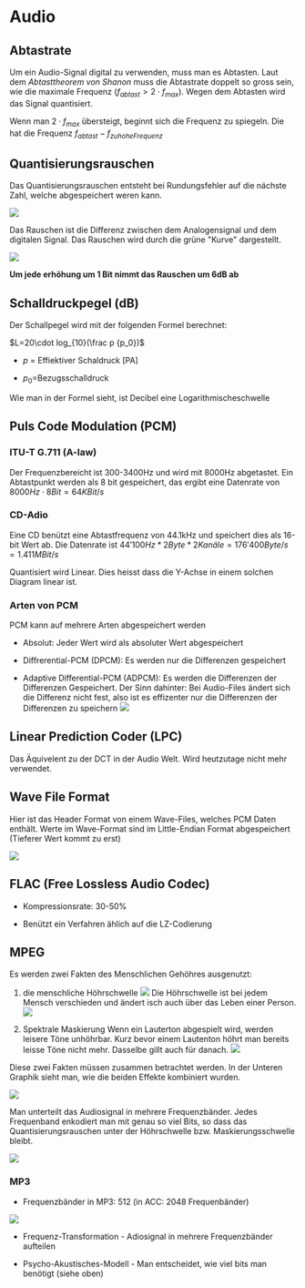 # Audio

## Abtastrate

Um  ein Audio-Signal digital zu verwenden, muss man es Abtasten. Laut dem *Abtasttheorem von Shanon* muss die Abtastrate doppelt so gross sein, wie die maximale Frequenz ($f_{abtast} > 2\cdot f_{max}$). Wegen dem Abtasten wird das Signal quantisiert. 

Wenn man $2\cdot f_{max}$ übersteigt, beginnt sich die Frequenz zu spiegeln. Die hat die Frequenz $f_{abtast}-f_{zu hohe Frequenz}$

## Quantisierungsrauschen

Das Quantisierungsrauschen entsteht bei Rundungsfehler auf die nächste Zahl, welche abgespeichert weren kann.

![](/home/sebi/Documents/zhaw/HS21/res/2021-11-15-10-27-40-image.png)

Das Rauschen ist die Differenz zwischen dem Analogensignal und dem digitalen Signal. Das Rauschen wird durch die grüne "Kurve" dargestellt.

![](/home/sebi/Documents/zhaw/HS21/res/2021-11-15-10-31-28-image.png)

**Um jede erhöhung um 1 Bit nimmt das Rauschen um 6dB ab**

## Schalldruckpegel (dB)

Der Schallpegel wird mit der folgenden Formel berechnet: 

$L=20\cdot log_{10}(\frac p {p_0})$ 

* $p$ = Effiektiver Schaldruck [PA]

* $p_0$=Bezugsschalldruck 

Wie man in der Formel sieht, ist Decibel eine Logarithmischeschwelle

## Puls Code Modulation (PCM)

### ITU-T G.711 (A-law)

Der Frequenzbereicht ist 300-3400Hz und wird mit 8000Hz abgetastet. Ein Abtastpunkt werden als 8 bit gespeichert, das ergibt eine Datenrate von $8000Hz \cdot 8Bit = 64KBit/s$

### CD-Adio

Eine CD benützt eine Abtastfrequenz von 44.1kHz und speichert dies als 16-bit Wert ab. Die Datenrate ist $44'100 Hz * 2Byte * 2 Kanäle = 176'400 Byte/s=1.411 MBit/s$

Quantisiert wird Linear. Dies heisst dass die Y-Achse in einem solchen Diagram linear ist.

### Arten von PCM

PCM kann auf mehrere Arten abgespeichert werden

* Absolut: Jeder Wert wird als absoluter Wert abgespeichert

* Diffrerential-PCM (DPCM): Es werden nur die Differenzen gespeichert 

* Adaptive Differential-PCM (ADPCM): Es werden die Differenzen der Differenzen Gespeichert. Der Sinn dahinter: Bei Audio-Files ändert sich die Differenz nicht fest, also ist es effizenter nur die Differenzen der Differenzen zu speichern
  ![](/home/sebi/Documents/zhaw/HS21/res/2021-11-15-10-43-48-image.png)

## Linear Prediction Coder (LPC)

Das Äquivelent zu der DCT in der Audio Welt. Wird heutzutage nicht mehr verwendet.

## Wave File Format

Hier ist das Header Format von einem Wave-Files, welches PCM Daten enthält. Werte im Wave-Format sind im Little-Endian Format abgespeichert (Tieferer Wert kommt zu erst)

![](/home/sebi/Documents/zhaw/HS21/res/2021-11-15-11-01-01-image.png)

## FLAC (Free Lossless Audio Codec)

* Kompressionsrate: 30-50%

* Benützt ein Verfahren ählich auf die LZ-Codierung

## MPEG

Es werden zwei Fakten des Menschlichen Gehöhres ausgenutzt:

1. die menschliche Höhrschwelle
   ![](/home/sebi/Documents/zhaw/HS21/res/2021-11-15-11-12-35-image.png)
   Die Höhrschwelle ist bei jedem Mensch verschieden und ändert isch auch über das Leben einer Person.
   ![](/home/sebi/Documents/zhaw/HS21/res/2021-11-15-11-14-13-image.png)

2. Spektrale Maskierung
   Wenn ein Lauterton abgespielt wird, werden leisere Töne unhöhrbar. Kurz bevor einem Lautenton höhrt man bereits leisse Töne nicht mehr. Dasselbe gillt auch für danach.
   ![](/home/sebi/Documents/zhaw/HS21/res/2021-11-15-11-15-28-image.png)

Diese zwei Fakten müssen zusammen betrachtet werden. In der Unteren Graphik sieht man, wie die beiden Effekte kombiniert wurden.

![](/home/sebi/Documents/zhaw/HS21/res/2021-11-15-11-16-58-image.png)

Man unterteilt das Audiosignal in mehrere Frequenzbänder. Jedes Frequenband enkodiert man mit genau so viel Bits, so dass das Quantisierungsrauschen unter der Höhrschwelle bzw. Maskierungsschwelle bleibt.  

![](/home/sebi/Documents/zhaw/HS21/res/2021-11-15-11-26-21-image.png)

### MP3

* Frequenzbänder in MP3: 512 (in ACC: 2048 Frequenbänder)

![](/home/sebi/Documents/zhaw/HS21/res/2021-11-15-11-28-30-image.png)

* Frequenz-Transformation - Adiosignal in mehrere Frequenzbänder aufteilen

* Psycho-Akustisches-Modell - Man entscheidet, wie viel bits man benötigt (siehe oben)
